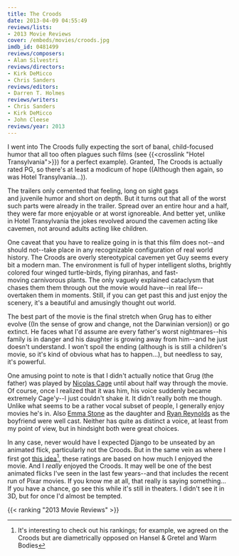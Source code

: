 ```yaml
---
title: The Croods
date: 2013-04-09 04:55:49
reviews/lists:
- 2013 Movie Reviews
cover: /embeds/movies/croods.jpg
imdb_id: 0481499
reviews/composers:
- Alan Silvestri
reviews/directors:
- Kirk DeMicco
- Chris Sanders
reviews/editors:
- Darren T. Holmes
reviews/writers:
- Chris Sanders
- Kirk DeMicco
- John Cleese
reviews/year: 2013
---
```

I went into The Croods fully expecting the sort of banal, child-focused humor that all too often plagues such films (see {{<crosslink "Hotel Transylvania">}}) for a perfect example). Granted, The Croods is actually rated PG, so there's at least a modicum of hope ((Although then again, so was Hotel Transylvania...)).

<!--more-->

The trailers only cemented that feeling, long on sight gags and juvenile humor and short on depth. But it turns out that all of the worst such parts were already in the trailer. Spread over an entire hour and a half, they were far more enjoyable or at worst ignoreable. And better yet, unlike in Hotel Transylvania the jokes revolved around the cavemen acting like cavemen, not around adults acting like children.

One caveat that you have to realize going in is that this film does not--and should not--take place in any recognizable configuration of real world history. The Croods are overly stereotypical cavemen yet Guy seems every bit a modern man. The environment is full of hyper intelligent sloths, brightly colored four winged turtle-birds, flying piranhas, and fast-moving carnivorous plants. The only vaguely explained cataclysm that chases them them through out the movie would have--in real life--overtaken them in moments. Still, if you can get past this and just enjoy the scenery, it's a beautiful and amusingly thought out world.

The best part of the movie is the final stretch when Grug has to either evolve ((In the sense of grow and change, not the Darwinian version)) or go extinct. He faces what I'd assume are every father's worst nightmares--his family is in danger and his daughter is growing away from him--and he just doesn't understand. I won't spoil the ending (although is is still a children's movie, so it's kind of obvious what has to happen...), but needless to say, it's powerful.

One amusing point to note is that I didn't actually notice that Grug (the father) was played by <a itemprop="url" href="http://www.imdb.com/name/nm0000115/?ref_=tt_cl_t1">Nicolas Cage</a> until about half way through the movie. Of course, once I realized that it was him, his voice suddenly became extremely Cage'y--I just couldn't shake it. It didn't really both me though. Unlike what seems to be a rather vocal subset of people, I generally enjoy movies he's in. Also <a itemprop="url" href="http://www.imdb.com/name/nm1297015/?ref_=tt_cl_t2">Emma Stone</a> as the daughter and <a itemprop="url" href="http://www.imdb.com/name/nm0005351/?ref_=tt_cl_t3">Ryan Reynolds</a> as the boyfriend were well cast. Neither has quite as distinct a voice, at least from my point of view, but in hindsight both were great choices.

In any case, never would have I expected Django to be unseated by an animated flick, particularly not the Croods. But in the same vein as where I first got <a title="Schlock Mercenary 2013 Movies" href="http://www.schlockmercenary.com/pages/2013-movies">this idea</a>[^1], these ratings are based on how much I enjoyed the movie. And I *really* enjoyed the Croods. It may well be one of the best animated flicks I've seen in the last few years--and that includes the recent run of Pixar movies. If you know me at all, that really is saying something... If you have a chance, go see this while it's still in theaters. I didn't see it in 3D, but for once I'd almost be tempted.

{{< ranking "2013 Movie Reviews" >}}

[^1]: It's interesting to check out his rankings; for example, we agreed on the Croods but are diametrically opposed on Hansel &amp; Gretel and Warm Bodies